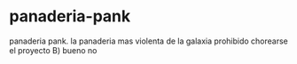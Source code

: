 # panaderia-pank
panaderia pank. la panaderia mas violenta de la galaxia
prohibido chorearse el proyecto B) bueno no
